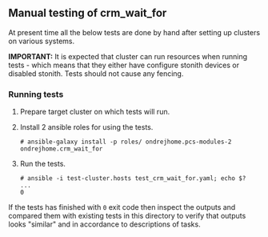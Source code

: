 ## Manual testing of crm_wait_for
At present time all the below tests are done by hand after setting up clusters on various systems. 

**IMPORTANT:** It is expected that cluster can run resources when running tests - which means that they either have configure stonith devices or disabled stonith. Tests should not cause any fencing.

### Running tests
1. Prepare target cluster on which tests will run.

2. Install 2 ansible roles for using the tests.

       # ansible-galaxy install -p roles/ ondrejhome.pcs-modules-2 ondrejhome.crm_wait_for

3. Run the tests.

       # ansible -i test-cluster.hosts test_crm_wait_for.yaml; echo $?
       ...
       0

If the tests has finished with `0` exit code then inspect the outputs and compared them with existing tests in this directory to verify that outputs looks "similar" and in accordance to descriptions of tasks.
